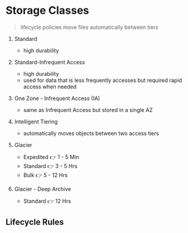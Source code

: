 # Storage Classes

> lifecycle policies move files automatically between tiers

1. Standard
    - high durability

2. Standard-Infrequent Access
    - high durability
    - used for data that is less frequently accesses but required rapid access when needed

3. One Zone - Infrequent Access (IA)
    - same as Infrequent Access but stored in a single AZ
    
4. Intelligent Tiering
    - automatically moves objects between two access tiers  

5. Glacier
    - Expedited 👉 1 - 5 Min
    - Standard 👉 3 - 5 Hrs
    - Bulk 👉 5 - 12 Hrs
    
6. Glacier - Deep Archive
    - Standard 👉 12 Hrs
    
## Lifecycle Rules